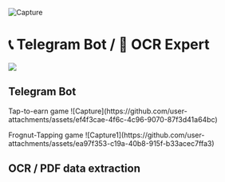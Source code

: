![Capture](https://github.com/user-attachments/assets/54c393a4-631c-4889-94d1-52947385fe7b)<h1> 📞 Telegram Bot / 📃 OCR Expert </h1>
<img src="https://raw.githubusercontent.com/Trilokia/Trilokia/379277808c61ef204768a61bbc5d25bc7798ccf1/bottom_header.svg">
<h2> Telegram Bot </h2>
  <p>
    <span>Tap-to-earn game</span>
    ![Capture](https://github.com/user-attachments/assets/ef4f3cae-4f6c-4c96-9070-87f3d41a64bc)
  </p>
  <p>
    <span>Frognut-Tapping game</span>
    ![Capture1](https://github.com/user-attachments/assets/ea97f353-c19a-40b8-915f-b33acec7ffa3)
  </p>
<h2> OCR / PDF data extraction </h2>

